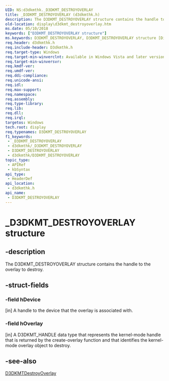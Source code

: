 ```yaml
---
UID: NS:d3dkmthk._D3DKMT_DESTROYOVERLAY
title: _D3DKMT_DESTROYOVERLAY (d3dkmthk.h)
description: The D3DKMT_DESTROYOVERLAY structure contains the handle to the overlay to destroy.
old-location: display\d3dkmt_destroyoverlay.htm
ms.date: 05/10/2018
keywords: ["D3DKMT_DESTROYOVERLAY structure"]
ms.keywords: D3DKMT_DESTROYOVERLAY, D3DKMT_DESTROYOVERLAY structure [Display Devices], OpenGL_Structs_57b46d39-5b2c-4d58-9daa-e1460168fe55.xml, _D3DKMT_DESTROYOVERLAY, d3dkmthk/D3DKMT_DESTROYOVERLAY, display.d3dkmt_destroyoverlay
req.header: d3dkmthk.h
req.include-header: D3dkmthk.h
req.target-type: Windows
req.target-min-winverclnt: Available in Windows Vista and later versions of the Windows operating systems.
req.target-min-winversvr: 
req.kmdf-ver: 
req.umdf-ver: 
req.ddi-compliance: 
req.unicode-ansi: 
req.idl: 
req.max-support: 
req.namespace: 
req.assembly: 
req.type-library: 
req.lib: 
req.dll: 
req.irql: 
targetos: Windows
tech.root: display
req.typenames: D3DKMT_DESTROYOVERLAY
f1_keywords:
 - _D3DKMT_DESTROYOVERLAY
 - d3dkmthk/_D3DKMT_DESTROYOVERLAY
 - D3DKMT_DESTROYOVERLAY
 - d3dkmthk/D3DKMT_DESTROYOVERLAY
topic_type:
 - APIRef
 - kbSyntax
api_type:
 - HeaderDef
api_location:
 - d3dkmthk.h
api_name:
 - D3DKMT_DESTROYOVERLAY
---
```


# _D3DKMT_DESTROYOVERLAY structure


## -description

The D3DKMT_DESTROYOVERLAY structure contains the handle to the overlay to destroy.

## -struct-fields

### -field hDevice

[in] A handle to the device that the overlay is associated with.

### -field hOverlay

[in] A D3DKMT_HANDLE data type that represents the kernel-mode handle that is returned by the create-overlay function and that identifies the kernel-mode overlay object to destroy.

## -see-also

<a href="/windows-hardware/drivers/ddi/d3dkmthk/nf-d3dkmthk-d3dkmtdestroyoverlay">D3DKMTDestroyOverlay</a>
